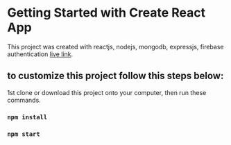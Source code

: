 # Getting Started with Create React App

This project was created with reactjs, nodejs, mongodb, expressjs, firebase authentication [live link](https://book-bite.web.app/).

## to customize this project follow this steps below:

1st clone or download this project onto your computer, then run these commands.

### `npm install`
### `npm start`